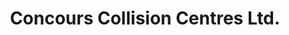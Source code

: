 ---
title: "Concours Collision Centres Ltd."
url: /calgary/concours-collision-centres-ltd/
shop: car repair
---